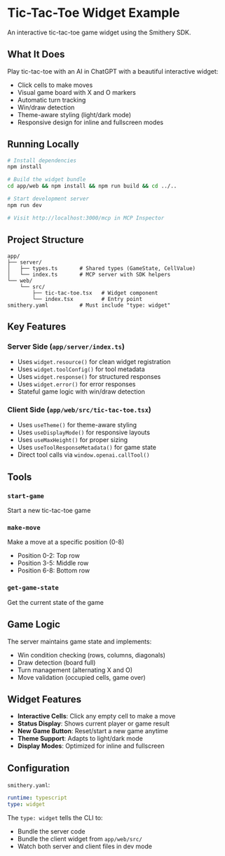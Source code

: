 # Tic-Tac-Toe Widget Example

An interactive tic-tac-toe game widget using the Smithery SDK.

## What It Does

Play tic-tac-toe with an AI in ChatGPT with a beautiful interactive widget:
- Click cells to make moves
- Visual game board with X and O markers
- Automatic turn tracking
- Win/draw detection
- Theme-aware styling (light/dark mode)
- Responsive design for inline and fullscreen modes

## Running Locally

```bash
# Install dependencies
npm install

# Build the widget bundle
cd app/web && npm install && npm run build && cd ../..

# Start development server
npm run dev

# Visit http://localhost:3000/mcp in MCP Inspector
```

## Project Structure

```
app/
├── server/
│   ├── types.ts       # Shared types (GameState, CellValue)
│   └── index.ts       # MCP server with SDK helpers
└── web/
    └── src/
        ├── tic-tac-toe.tsx   # Widget component
        └── index.tsx         # Entry point
smithery.yaml          # Must include "type: widget"
```

## Key Features

### Server Side (`app/server/index.ts`)

- Uses `widget.resource()` for clean widget registration
- Uses `widget.toolConfig()` for tool metadata
- Uses `widget.response()` for structured responses
- Uses `widget.error()` for error responses
- Stateful game logic with win/draw detection

### Client Side (`app/web/src/tic-tac-toe.tsx`)

- Uses `useTheme()` for theme-aware styling
- Uses `useDisplayMode()` for responsive layouts
- Uses `useMaxHeight()` for proper sizing
- Uses `useToolResponseMetadata()` for game state
- Direct tool calls via `window.openai.callTool()`

## Tools

### `start-game`
Start a new tic-tac-toe game

### `make-move`
Make a move at a specific position (0-8)
- Position 0-2: Top row
- Position 3-5: Middle row
- Position 6-8: Bottom row

### `get-game-state`
Get the current state of the game

## Game Logic

The server maintains game state and implements:
- Win condition checking (rows, columns, diagonals)
- Draw detection (board full)
- Turn management (alternating X and O)
- Move validation (occupied cells, game over)

## Widget Features

- **Interactive Cells**: Click any empty cell to make a move
- **Status Display**: Shows current player or game result
- **New Game Button**: Reset/start a new game anytime
- **Theme Support**: Adapts to light/dark mode
- **Display Modes**: Optimized for inline and fullscreen

## Configuration

`smithery.yaml`:
```yaml
runtime: typescript
type: widget
```

The `type: widget` tells the CLI to:
- Bundle the server code
- Bundle the client widget from `app/web/src/`
- Watch both server and client files in dev mode

